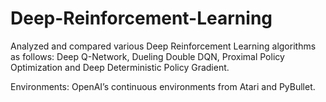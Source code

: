 # Deep-Reinforcement-Learning

Analyzed and compared various Deep Reinforcement Learning algorithms as follows:
Deep Q-Network, Dueling Double DQN, Proximal Policy Optimization and Deep Deterministic Policy Gradient.

Environments:
OpenAI’s continuous environments from Atari and PyBullet.
